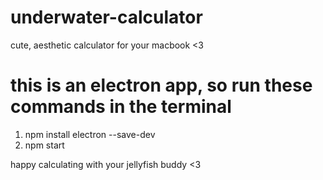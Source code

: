 # underwater-calculator
cute, aesthetic calculator for your macbook <3

# this is an electron app, so run these commands in the terminal 
1. npm install electron --save-dev
2. npm start

happy calculating with your jellyfish buddy <3
